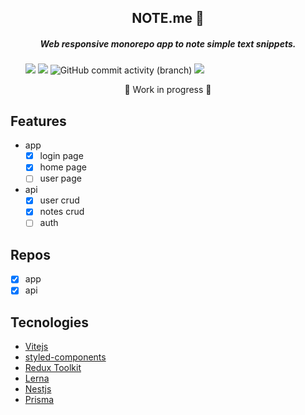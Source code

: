 <div align="center">
  <h2>NOTE.me 📖</h2>
  <h5>Web responsive monorepo app to note simple text snippets.</h5>
</div>

<ul>  
  <img src="https://img.shields.io/badge/version-1.00-green"/>
  <img src="https://img.shields.io/badge/licence-MIT-green"/>    
  <img alt="GitHub commit activity (branch)" src="https://img.shields.io/github/commit-activity/m/luizfbalves/noteme/dev">
  <img src="https://img.shields.io/github/last-commit/luizfbalves/noteme"/>  
</ul>

<div align="center">
  🚧 Work in progress 🚧
</div>

## Features
- app
  - [x] login page
  - [x] home page
  - [ ] user page
- api
  - [x] user crud
  - [x] notes crud
  - [ ] auth

## Repos
- [x] app
- [X] api

## Tecnologies
<ul>
  <li> 
    <a href="https://vitejs.dev/">Vitejs</a></br>
  </li>
  <li>   
    <a href="https://styled-components.com/docs">styled-components</a></br>
  </li>
  <li> 
    <a href="https://redux-toolkit.js.org/">Redux Toolkit</a></br>
  </li>
  <li> 
    <a href="https://lerna.js.org/">Lerna</a></br>
  </li>  
  <li>
    <a href="https://docs.nestjs.com/">Nestjs</a></br>
  </li>
    <li>
    <a href="https://www.prisma.io/">Prisma</a></br>
  </li>
</ul>
